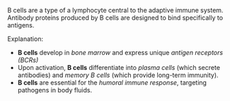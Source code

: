B cells are a type of a lymphocyte central to the adaptive immune system. Antibody proteins produced by B cells are designed to bind specifically to antigens.

Explanation:
- **B cells** develop in *bone marrow* and express unique *antigen receptors (BCRs)*
- Upon activation, **B cells** differentiate into *plasma cells* (which secrete antibodies) and *memory B cells* (which provide long-term immunity).
- **B cells** are essential for the *humoral immune response*, targeting pathogens in body fluids.
